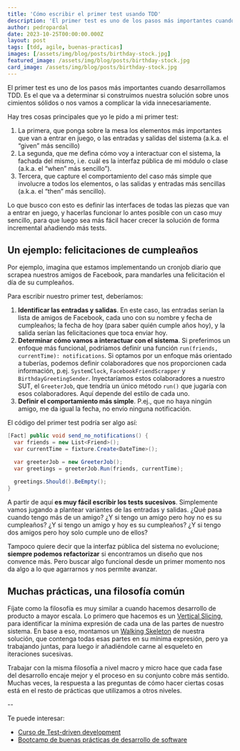 ```yaml
---
title: 'Cómo escribir el primer test usando TDD'
description: 'El primer test es uno de los pasos más importantes cuando desarrollamos TDD'
author: pedropardal
date: 2023-10-25T00:00:00.000Z
layout: post
tags: [tdd, agile, buenas-practicas]
images: [/assets/img/blog/posts/birthday-stock.jpg]
featured_image: /assets/img/blog/posts/birthday-stock.jpg
card_image: /assets/img/blog/posts/birthday-stock.jpg
---
```


El primer test es uno de los pasos más importantes cuando desarrollamos TDD. Es el que va a determinar si construimos nuestra solución sobre unos cimientos sólidos o nos vamos a complicar la vida innecesariamente.

Hay tres cosas principales que yo le pido a mi primer test:

1. La primera, que ponga sobre la mesa los elementos más importantes que van a entrar en juego, o las entradas y salidas del sistema (a.k.a. el “given” más sencillo)
2. La segunda, que me defina cómo voy a interactuar con el sistema, la fachada del mismo, i.e. cuál es la interfaz pública de mi módulo o clase (a.k.a. el “when” más sencillo”).
3. Tercera, que capture el comportamiento del caso más simple que involucre a todos los elementos, o las salidas y entradas más sencillas (a.k.a. el “then” más sencillo).

Lo que busco con esto es definir las interfaces de todas las piezas que van a entrar en juego, y hacerlas funcionar lo antes posible con un caso muy sencillo, para que luego sea más fácil hacer crecer la solución de forma incremental añadiendo más tests.

## Un ejemplo: felicitaciones de cumpleaños

Por ejemplo, imagina que estamos implementando un cronjob diario que scrapea nuestros amigos de Facebook, para mandarles una felicitación el día de su cumpleaños.

Para escribir nuestro primer test, deberíamos:

1. **Identificar las entradas y salidas**. En este caso, las entradas serían la lista de amigos de Facebook, cada uno con su nombre y fecha de cumpleaños; la fecha de hoy (para saber quién cumple años hoy), y la salida serían las felicitaciones que toca enviar hoy.
2. **Determinar cómo vamos a interactuar con el sistema**. Si preferimos un enfoque más funcional, podríamos definir una función `run(friends, currentTime): notifications`. Si optamos por un enfoque más orientado a tuberías, podemos definir colaboradores que nos proporcionen cada información, p.ej. `SystemClock`, `FacebookFriendScrapper` y `BirthdayGreetingSender`. Inyectaríamos estos colaboradores a nuestro SUT, el `GreeterJob`, que tendría un único método `run()` que jugaría con esos colaboradores. Aquí depende del estilo de cada uno.
3. **Definir el comportamiento más simple**. P.ej., que no haya ningún amigo, me da igual la fecha, no envío ninguna notificación.

El código del primer test podría ser algo así:
```csharp
[Fact] public void send_no_notifications() {
  var friends = new List<Friend>();
  var currentTime = fixture.Create<DateTime>();

  var greeterJob = new GreeterJob();
  var greetings = greeterJob.Run(friends, currentTime);

  greetings.Should().BeEmpty();
}
```

A partir de aquí **es muy fácil escribir los tests sucesivos**. Simplemente vamos jugando a plantear variantes de las entradas y salidas. ¿Qué pasa cuando tengo más de un amigo? ¿Y si tengo un amigo pero hoy no es su cumpleaños? ¿Y si tengo un amigo y hoy es su cumpleaños? ¿Y si tengo dos amigos pero hoy solo cumple uno de ellos?

Tampoco quiere decir que la interfaz pública del sistema no evolucione; **siempre podemos refactorizar** si encontramos un diseño que nos convence más. Pero buscar algo funcional desde un primer momento nos da algo a lo que agarrarnos y nos permite avanzar.

## Muchas prácticas, una filosofía común

Fíjate como la filosofía es muy similar a cuando hacemos desarrollo de producto a mayor escala. Lo primero que hacemos es un [Vertical Slicing](https://abrahamvallez.medium.com/vertical-slicing-i-desaprende-lo-que-sabes-sobre-user-stories-y-pon-el-foco-en-desarrollo-b859c5827326), para identificar la mínima expresión de cada una de las partes de nuestro sistema. En base a eso, montamos un [Walking Skeleton](https://wiki.c2.com/?WalkingSkeleton) de nuestra solución, que contenga todas esas partes en su mínima expresión, pero ya trabajando juntas, para luego ir añadiéndole carne al esqueleto en iteraciones sucesivas.

Trabajar con la misma filosofía a nivel macro y micro hace que cada fase del desarrollo encaje mejor y el proceso en su conjunto cobre más sentido. Muchas veces, la respuesta a las preguntas de cómo hacer ciertas cosas está en el resto de prácticas que utilizamos a otros niveles.

--

Te puede interesar:

- [Curso de Test-driven development](https://www.exeal.com/cursos/test-driven-development/)
- [Bootcamp de buenas prácticas de desarrollo de software](https://www.exeal.com/bootcamp-buenas-practicas/)
